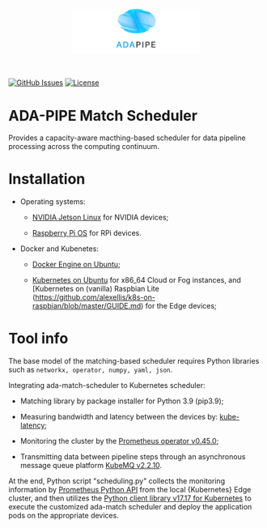<p align="center"><img width=50% src="https://raw.githubusercontent.com/DataCloud-project/ADA-PIPE/main/figure/ADAPIPE_Logo_TransparentBackground_White.png"></p>&nbsp;

[![GitHub Issues](https://img.shields.io/github/issues/DataCloud-project/ADA-PIPE.svg)](https://github.com/DataCloud-project/ADA-PIPE/issues)
[![License](https://img.shields.io/badge/license-Apache2.0-blue.svg)](https://opensource.org/licenses/Apache-2.0)

# ADA-PIPE Match Scheduler

Provides a capacity-aware macthing-based scheduler for data pipeline processing across the computing continuum.

# Installation

* Operating systems:
  * [NVIDIA Jetson Linux](https://developer.nvidia.com/embedded/linux-tegra) for NVIDIA devices;

  * [Raspberry Pi OS](https://www.raspberrypi.com/software/) for RPi devices.

* Docker and Kubenetes:

  * [Docker Engine on Ubuntu](https://docs.docker.com/engine/install/ubuntu/);

  * [Kubernetes on Ubuntu](https://phoenixnap.com/kb/install-kubernetes-on-ubuntu) for x86_64 Cloud or Fog instances, and [Kubernetes on (vanilla) Raspbian Lite (https://github.com/alexellis/k8s-on-raspbian/blob/master/GUIDE.md) for the Edge devices;


# Tool info

The base model of the matching-based scheduler requires Python libraries such as ``networkx, operator, numpy, yaml, json``.

Integrating ada-match-scheduler to Kubernetes scheduler:

* Matching library by package installer for Python 3.9 (pip3.9);

* Measuring bandwidth and latency between the devices by: [kube-latency](https://github.com/simonswine/kube-latency);

* Monitoring the cluster by the [Prometheus operator v0.45.0](https://github.com/prometheus-operator/prometheus-operator); 

* Transmitting data between pipeline steps through an asynchronous message queue platform [KubeMQ v2.2.10](https://github.com/kubemq-io/kubemq-community/releases/tag/v2.2.10).

At the end, Python script "scheduling.py" collects the monitoring information by [Prometheus Python API](https://pypi.org/project/prometheus-api-client/) from the local {Kubernetes} Edge cluster, and then utilizes the [Python client library v17.17 for Kubernetes](https://github.com/kubernetes-client/python) to execute the customized ada-match scheduler and deploy the application pods on the appropriate devices.
